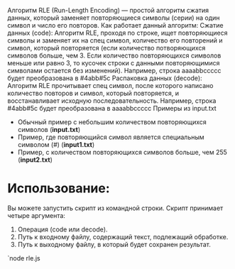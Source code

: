 Алгоритм RLE (Run-Length Encoding) — простой алгоритм сжатия данных, который заменяет повторяющиеся символы (серии) на один символ и число его повторов.
Как работает данный алгоритм:
Сжатие данных (code):
Алгоритм RLE, проходя по строке, ищет повторяющиеся символы и заменяет их на спец символ, количество его повторений и символ, который повторяется (если количество потворяющихся символов больше, чем 3.
                                                                 Если количество повторяющихся символов меньше или равно 3, то кусочек строки с данными повторяющимися символами остается без изменений).
Например, строка aaaabbccccc будет преобразована в #4abb#5c
Распаковка данных (decode):
Алгоритм RLE прочитывает спец символ, после которого написано количество повторов и символ, который повторяется, и восстанавливает исходную последовательность.
Например, строка #4abb#5c будет преобразована в aaaabbccccc
Примеры из input.txt
- Обычный пример с небольшим количеством повторяющихся символов (**input.txt**)
- Пример, где повторяющийся символ является специальным символом (#) (**input1.txt**)
- Пример, с количеством повторяющихся символов больше, чем 255 (**input2.txt**)

# Использование:
Вы можете запустить скрипт из командной строки. Скрипт принимает четыре аргумента:
1. Операция (code или decode).
2. Путь к входному файлу, содержащий текст, подлежащий обработке.
3. Путь к выходному файлу, в который будет сохранен результат.

`node rle.js <operation> <inputFile> <outputFile>

